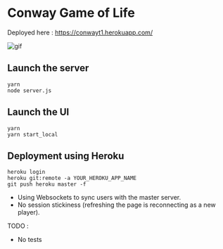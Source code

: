 
# Conway Game of Life

Deployed here : https://conwayt1.herokuapp.com/

![gif](https://thumbs.gfycat.com/NaughtyPaltryGeese-size_restricted.gif)

## Launch the server

```
yarn
node server.js
```

## Launch the UI

```
yarn
yarn start_local
```

## Deployment using Heroku

```
heroku login
heroku git:remote -a YOUR_HEROKU_APP_NAME
git push heroku master -f
```

- Using Websockets to sync users with the master server.
- No session stickiness (refreshing the page is reconnecting as a new player).

TODO :
- No tests

